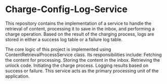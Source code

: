 # Charge-Config-Log-Service

This repository contains the implementation of a service to handle the retrieval of content, processing it to save in the inbox, and performing a charge operation. Based on the result of the charging process, logs are stored in either a success log table or a failure log table.

The core logic of this project is implemented using ContentRetrievalProcessService class. Its responsibilities include:
Fetching the content for processing.
Storing the content in the inbox.
Retrieving the unlock code.
Initiating the charge process.
Logging results based on success or failure.
This service acts as the primary processing unit of the application.

